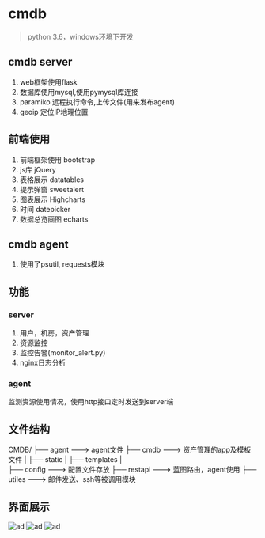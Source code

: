 # cmdb
> python 3.6，windows环境下开发

## cmdb server
1. web框架使用flask
2. 数据库使用mysql,使用pymysql库连接
4. paramiko 远程执行命令,上传文件(用来发布agent)
5. geoip 定位IP地理位置

## 前端使用
1. 前端框架使用 bootstrap
2. js库 jQuery
3. 表格展示 datatables
4. 提示弹窗 sweetalert
5. 图表展示 Highcharts 
6. 时间 datepicker
7. 数据总览画图 echarts

## cmdb agent
1. 使用了psutil, requests模块

## 功能
### server
1. 用户，机房，资产管理
2. 资源监控
3. 监控告警(monitor_alert.py)
4. nginx日志分析

### agent
<p>监测资源使用情况，使用http接口定时发送到server端</p>

## 文件结构
CMDB/
├── agent ---> agent文件
├── cmdb  ---> 资产管理的app及模板文件
|     ├── static
|     ├── templates
|  
├── config ---> 配置文件存放
├── restapi ---> 蓝图路由，agent使用
├── utiles  ---> 邮件发送、ssh等被调用模块

## 界面展示
![ad](https://github.com/uroot666/cmdb/blob/master/temp/images/1.png)
![ad](https://github.com/uroot666/cmdb/tree/master/temp/images/2.jpg)
![ad](https://github.com/uroot666/cmdb/tree/master/temp/images/3.jpg)